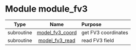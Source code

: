 # Module module_fv3

| Type | Name | Purpose |
| :--: | :--: | :---------- |
| subroutine | [model_fv3_coord](https://github.com/benjaminmenetrier/bump/tree/master/src/module_fv3.F90#L29) | get FV3 coordinates |
| subroutine | [model_fv3_read](https://github.com/benjaminmenetrier/bump/tree/master/src/module_fv3.F90#L141) | read FV3 field |
